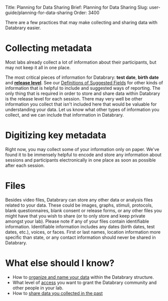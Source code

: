 Title: Planning for Data Sharing
Brief: Planning for Data Sharing
Slug: user-guide/planning-for-data-sharing
Order: 3400

There are a few practices that may make collecting and sharing data with Databrary easier.

# Collecting metadata

Most labs already collect a lot of information about their participants, but may not keep it all in one place.

The most critical pieces of information for Databrary: **test date**, **birth date** and **[release level](|filename|../releasing-data/release-levels.md)**. 
See our [Definitions of Suggested Fields](|filename|definitions.md) for other kinds of information that is helpful to include and suggested ways of reporting.
The only thing that is required in order to store and share data within Databrary is the release level for each session.
There may very well be other information you collect that isn't included here that would be valuable for understanding your data.
Let us know what other types of information you collect, and we can include that information in Databrary.

# Digitizing key metadata

Right now, you may collect some of your information only on paper.
We've found it to be immensely helpful to encode and store any information about sessions and participants electronically in one place as soon as possible after each session. 

# Files

Besides video files, Databrary can store any other data or analysis files related to your data.
These could be images, graphs, stimuli, protocols, blank questionnaires, blank consent or release forms, or any other files you might have that you wish to share (or to only store and keep private amongst your lab).
Please note if any of your files contain identifiable information.
Identifiable information includes any dates (birth dates, test dates, etc.), voices, or faces.
First or last names, location information more specific than state, or any contact information should never be shared in Databrary.

<!-- We should rewrite this but I'm stopping here. You may also want to review your file naming conventions, so that it is easy to identify which files are associated with each session.-->

# What else should I know?

* How to [organize and name your data](|filename|organizing-your-data.md) within the Databrary structure.
* What level of [access](|filename|../contributing-data/sharing-your-data.md) you want to grant the Databrary community and other people in your lab.
* How to [share data you collected in the past](|filename|../releasing-data/grandfathering-data.md)
